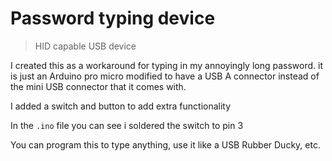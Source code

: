 # Password typing device

> HID capable USB device

I created this as a workaround for typing in my annoyingly long password.
it is just an Arduino pro micro modified to have a USB A connector instead of the mini USB connector that it comes with.

I added a switch and button to add extra functionality

In the `.ino` file you can see i soldered the switch to pin 3

You can program this to type anything, use it like a USB Rubber Ducky, etc.